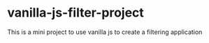 # vanilla-js-filter-project
This is a mini project to use vanilla js to create a filtering application

